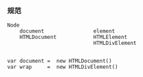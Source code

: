### 规范
    Node
        document                element
        HTMLDocument            HTMLElement
                                HTMLDivElement


    var document =  new HTMLDocument()
    var wrap     =  new HTMLDivElement()